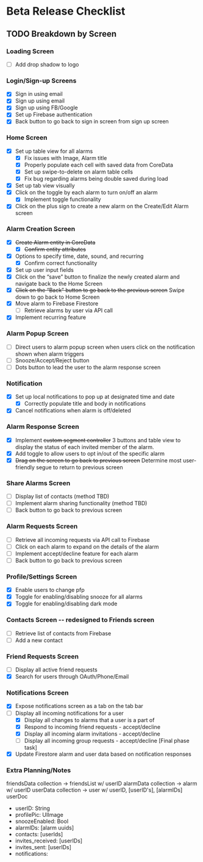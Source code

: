 # Beta Release Checklist

## TODO Breakdown by Screen

### Loading Screen
- [ ] Add drop shadow to logo

### Login/Sign-up Screens
- [x] Sign in using email
- [x] Sign up using email
- [x] Sign up using FB/Google
- [x] Set up Firebase authentication
- [x] Back button to go back to sign in screen from sign up screen

### Home Screen
- [x] Set up table view for all alarms
    - [x] Fix issues with Image, Alarm title
    - [x] Properly populate each cell with saved data from CoreData
    - [x] Set up swipe-to-delete on alarm table cells
    - [x] Fix bug regarding alarms being double saved during load
- [x] Set up tab view visually
- [x] Click on the toggle by each alarm to turn on/off an alarm
    - [x] Implement toggle functionality
- [x] Click on the plus sign to create a new alarm on the Create/Edit Alarm screen

### Alarm Creation Screen
- [x] ~~Create Alarm entity in CoreData~~
    - [x] ~~Confirm entity attributes~~
- [x] Options to specify time, date, sound, and recurring
    - [x] Confirm correct functionality
- [x] Set up user input fields
- [x] Click on the “save” button to finalize the newly created alarm and navigate back to the Home Screen
- [x] ~~Click on the “Back” button to go back to the previous screen~~ Swipe down to go back to Home Screen
- [x] Move alarm to Firebase Firestore
    - [ ] Retrieve alarms by user via API call
- [x] Implement recurring feature

### Alarm Popup Screen
- [ ] Direct users to alarm popup screen when users click on the notification shown when alarm triggers
- [ ] Snooze/Accept/Reject button
- [ ] Dots button to lead the user to the alarm response screen

### Notification
- [x] Set up local notifications to pop up at designated time and date
    - [x] Correctly populate title and body in notifications
- [x] Cancel notifications when alarm is off/deleted

### Alarm Response Screen
- [x] Implement ~~custom segment controller~~ 3 buttons and table view to display the status of each invited member of the alarm.
- [x] Add toggle to allow users to opt in/out of the specific alarm
- [x] ~~Drag on the screen to go back to previous screen~~ Determine most user-friendly segue to return to previous screen

### Share Alarms Screen
- [ ] Display list of contacts (method TBD)
- [ ] Implement alarm sharing functionality (method TBD)
- [ ] Back button to go back to previous screen

### Alarm Requests Screen
- [ ] Retrieve all incoming requests via API call to Firebase
- [ ] Click on each alarm to expand on the details of the alarm
- [ ] Implement accept/decline feature for each alarm
- [ ] Back button to go back to previous screen

### Profile/Settings Screen
- [x] Enable users to change pfp
- [x] Toggle for enabling/disabling snooze for all alarms
- [x] Toggle for enabling/disabling dark mode

### Contacts Screen -- redesigned to Friends screen
- [ ] Retrieve list of contacts from Firebase
- [ ] Add a new contact

### Friend Requests Screen
- [ ] Display all active friend requests
- [x] Search for users through OAuth/Phone/Email

### Notifications Screen 
- [x] Expose notifications screen as a tab on the tab bar
- [ ] Display all incoming notifications for a user
    - [x] Display all changes to alarms that a user is a part of
    - [x] Respond to incoming friend requests - accept/decline
    - [x] Display all incoming alarm invitations - accept/decline
    - [ ] Display all incoming group requests - accept/decline [Final phase task]
- [x] Update Firestore alarm and user data based on notification responses

### Extra Planning/Notes
friendsData collection -> friendsList w/ userID
alarmData collection -> alarm w/ userID
userData collection -> user w/ userID, [userID's], [alarmIDs]
userDoc
- userID: String
- profilePic: UIImage
- snoozeEnabled: Bool
- alarmIDs: [alarm uuids]
- contacts: [userIds]
- invites_received: [userIDs]
- invites_sent: [userIDs]
- notifications: 
